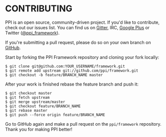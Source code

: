 # CONTRIBUTING

[@gitter]:        https://gitter.im/ppi/framework                           "Gitter"
[@gitweb]:        https://github.com/ppi/framework                          "ppi/framework"
[@gplus]:         https://plus.google.com/communities/100606932222119087997 "PPI on Google+"
[@twitter]:       https://twitter.com/ppi_framework                         "PPI Framework at Twitter"

PPI is an open source, community-driven project. If you'd like to contribute, check out our issues list. You can find us
on [Gitter][@gitter], IRC, [Google Plus][@gplus] or Twitter ([@ppi_framework][@twitter]).

If you're submitting a pull request, please do so on your own branch on [GitHub][@gitweb].
 
Start by forking the PPI Framework repository and cloning your fork locally:

    $ git clone git@github.com:YOUR_USERNAME/framework.git
    $ git remote add upstream git://github.com/ppi/framework.git
    $ git checkout -b feature/BRANCH_NAME master

After your work is finished rebase the feature branch and push it:

    $ git checkout master
    $ git fetch upstream
    $ git merge upstream/master
    $ git checkout feature/BRANCH_NAME
    $ git rebase master
    $ git push --force origin feature/BRANCH_NAME

Go to GitHub again and make a pull request on the `ppi/framework` repository. Thank you for making PPI better!
